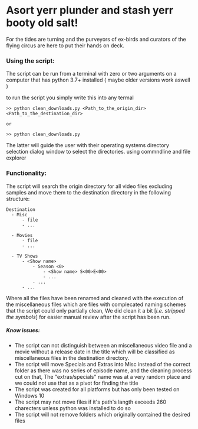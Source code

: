 # Asort yerr plunder and stash yerr booty old salt!
For the tides are turning and the purveyors of ex-birds and curators of the flying circus are here to 
put their hands on deck.

### Using the script:
The script can be run from a terminal with zero or two arguments on a computer that has python 3.7+ installed ( maybe older versions work aswell )

to run the script you simply write this into any termal

```
>> python clean_downloads.py <Path_to_the_origin_dir> <Path_to_the_destination_dir>

or

>> python clean_downloads.py
```
The latter will guide the user with their operating systems directory selection dialog window to select the directories. using commndline and file explorer

### Functionality:
The script will search the origin directory for all video files excluding samples and move them to the destination directory in the following structure:

```
Destination
  - Misc
      - file
	  - ...

  - Movies
	  - file
	  - ...
	  
  - TV Shows
	  - <Show name>
		  - Season <0>	
		   	  - <Show name> S<00>E<00>
			  - ...
		  - ...
	  - ...
```
Where all the files have been renamed and cleaned with the execution of the miscellaneous files which are files with complecated naming schemes that the script could only partially clean, We did clean it a bit [_i.e. stripped the symbols_] for easier manual review after the script has been run.

##### Know issues:
* The script can not distinguish between an miscellaneous video file and a movie without a release date  in the title which will be classified as miscellaneous files in the destination directory. 
* The script will move Specials and Extras into Misc instead of the correct folder as there was no series of episode name, and the cleaning process cut on that, The "extras/specials" name was at a very random place and we could not use that as a pivot for finding the title
* The script was created for all platforms but has only been tested on Windows 10 
* The script may not move files if it's path's langth exceeds 260 charecters unless python was installed to do so
* The script will not remove folders which originally contained the desired files  